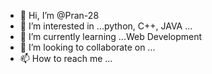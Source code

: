 - 👋 Hi, I’m @Pran-28
- 👀 I’m interested in ...python, C++, JAVA ...
- 🌱 I’m currently learning ...Web Development
- 💞️ I’m looking to collaborate on ...
- 📫 How to reach me ...

<!---
Pran-28/Pran-28 is a ✨ special ✨ repository because its `README.md` (this file) appears on your GitHub profile.
You can click the Preview link to take a look at your changes.
--->
